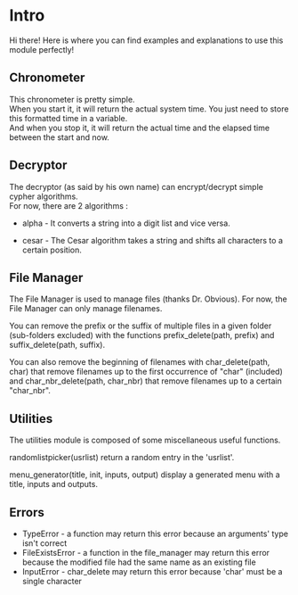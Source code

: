 <h1>Intro</h1>
Hi there! Here is where you can find examples and explanations to use this module perfectly!

<h2>Chronometer</h2>
This chronometer is pretty simple.<br/>
When you start it, it will return the actual system time. You just need to store this formatted time in a variable.<br/>
And when you stop it, it will return the actual time and the elapsed time between the start and now.<br/>

<h2>Decryptor</h2>
The decryptor (as said by his own name) can encrypt/decrypt simple cypher algorithms.<br/>
For now, there are 2 algorithms :<br/>
	<ul>
		<li><p>alpha - It converts a string into a digit list and vice versa.</p></li>
		<li><p>cesar - The Cesar algorithm takes a string and shifts all characters to a certain position.</p></li>
	</ul>

<h2>File Manager</h2>
<p>The File Manager is used to manage files (thanks Dr. Obvious). For now, the File Manager can only manage filenames.</p>
<p>You can remove the prefix or the suffix of multiple files in a given folder (sub-folders excluded) with the functions prefix_delete(path, prefix) and suffix_delete(path, suffix).</p>
<p>You can also remove the beginning of filenames with char_delete(path, char) that remove filenames up to the first occurrence of "char" (included) and char_nbr_delete(path, char_nbr) that remove filenames up to a certain "char_nbr".</p>

<h2>Utilities</h2>
<p>The utilities module is composed of some miscellaneous useful functions.</p>
<p>randomlistpicker(usrlist) return a random entry in the 'usrlist'.</p>
menu_generator(title, init, inputs, output) display a generated menu with a title, inputs and outputs.<br/>

<h2>Errors</h2>
	<ul>
		<li>TypeError - a function may return this error because an arguments' type isn't correct</li>
		<li>FileExistsError - a function in the file_manager may return this error because the modified file had the same name as an existing file</li>
		<li>InputError - char_delete may return this error because 'char' must be a single character</li>
	</ul>
